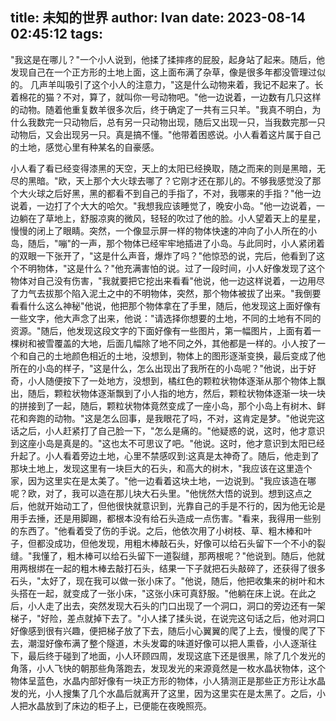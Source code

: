 title: 未知的世界
author: Ivan
date: 2023-08-14 02:45:12
tags:
---
"我这是在哪儿？"一个小人说到，他揉了揉摔疼的屁股，起身站了起来。随后，他发现自己在一个正方形的土地上面，这上面布满了杂草，像是很多年都没管理过似的。
几声羊叫吸引了这个小人的注意力，"这是什么动物来着，我记不起来了。长着棉花的猫？不对，算了，就叫你一号动物吧。"他一边说着，一边数有几只这样的动物。随着他重复数羊很多次后，终于确定了一共有三只羊。"我真不明白，为什么我数完一只动物后，总有另一只动物出现，随后又出现一只，当我数完那一只动物后，又会出现另一只。真是搞不懂。"他带着困惑说。小人看着这片属于自己的土地，感觉心里有种某名的自豪感。

小人看了看已经变得漆黑的天空，天上的太阳已经换取，随之而来的则是黑暗，无尽的黑暗。"欧，天上那个大火球去哪了？它刚才还在那儿的。不够我感觉没了那个大火球之后好黑，黑的都看不到自己的手指了，不对，我哪来的手指？"他一边说着，一边打了个大大的哈欠。"我想我应该睡觉了，晚安小岛。"他一边说着，一边躺在了草地上，舒服凉爽的微风，轻轻的吹过了他的脸。小人望着天上的星星，慢慢的闭上了眼睛。突然，一个像显示屏一样的物体快速的冲向了小人所在的小岛，随后，"嘣"的一声，那个物体已经牢牢地插进了小岛。与此同时，小人紧闭着的双眼一下张开了，"这是什么声音，爆炸了吗？"他惊恐的说，完后，他看到了这个不明物体，"这是什么？"他充满害怕的说。过了一段时间，小人好像发现了这个物体对自己没有伤害，"我就要把它挖出来看看"他说，他一边这样说着，一边用尽了力气去拔那个陷入泥土之中的不明物体，突然，那个物体被拔了出来。"我倒要看看什么这么神秘"他说，他把那个物体拿在了手里，随后，他发现这上面好像有一些文字，他大声念了出来，他说："请选择你想要的土地，不同的土地有不同的资源。"随后，他发现这段文字的下面好像有一些图片，第一幅图片，上面有着一棵树和被雪覆盖的大地，后面几幅除了地不同之外，其他都是一样的。小人按了一个和自己的土地颜色相近的土地，没想到，物体上的图形逐渐变换，最后变成了他所在的小岛的样子，"这是什么，怎么出现出了我所在的小岛呢？"他说，出于好奇，小人随便按下了一处地方，没想到，橘红色的颗粒状物体逐渐从那个物体上飘出，随后，颗粒状物体逐渐飘到了小人指的地方，然后，颗粒状物体逐渐一块一块的拼接到了一起，随后，颗粒状物体竟然变成了一座小岛，那个小岛上有树木、鲜花和奔跑的动物。"这是怎么回事，是我眼花了吗，不对，这肯定是梦。"他说完这话之后，小人赶紧打了自己脸一下，"怎么是痛的。"他疑惑的说，这时，他才意识到这座小岛是真是的。"这也太不可思议了吧。"他说。这时，他才意识到太阳已经升起了。小人看着旁边土地，心里不禁感叹到:这真是太神奇了。随后，他走到了那块土地上，发现这里有一块巨大的石头，和高大的树木，"我应该在这里造个家，因为这里实在是太美了。"他一边看着这块土地，一边说到。"我应该造在哪呢？欧，对了，我可以造在那儿块大石头里。"他恍然大悟的说到。想到这点之后，他就开始动工了，但他很快就意识到，光靠自己的手是不行的，因为他无论是用手去捶，还是用脚踢，都根本没有给石头造成一点伤害。"看来，我得用一些别的东西了。"他看着受了伤的手说。之后，他依次用了小树枝、草、粗木棒和叶子，但都没成功，但他发现，用粗木棒敲石头，好像可以给石头留下一个不小的裂缝。"我懂了，粗木棒可以给石头留下一道裂缝，那两根呢？"他说到。随后，他就用两根绑在一起的粗木棒去敲打石头，结果一下子就把石头敲碎了，还获得了很多石头，"太好了，现在我可以做一张小床了。"他说，随后，他把收集来的树叶和木头搭在一起，就变成了一张小床，"这张小床可真舒服。"他躺在床上说。在此之后，小人走了出去，突然发现大石头的门口出现了一个洞口，洞口的旁边还有一架梯子，"好险，差点就掉下去了。"小人揉了揉头说，在说完这句话之后，他对洞口好像感到很有兴趣，便把梯子放了下去，随后小心翼翼的爬了上去，慢慢的爬了下去，潮湿好像布满了整个隧道，木头发霉的味道好像可以把人熏昏，小人逐渐往下，最后终于碰到了地面，小人环顾四周，发现这底下还是很黑，除了几个发光的角落，小人飞快的朝那些角落跑去，发现发光的来源竟然是一枚水晶状物体，这个物体呈蓝色，水晶内部好像有一块正方形的物体，小人猜测正是那些正方形让水晶发的光，小人搜集了几个水晶后就离开了这里，因为这里实在是太黑了。之后，小人把水晶放到了床边的柜子上，已便能在夜晚照亮。